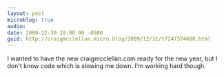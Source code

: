 ```yaml
---
layout: post
microblog: true
audio: 
date: 2009-12-30 19:00:00 -0500
guid: http://craigmcclellan.micro.blog/2009/12/31/t7247374680.html
---
```

I wanted to have the new craigmcclellan.com ready for the new year, but I don't know code which is slowing me down. I'm working hard though.
